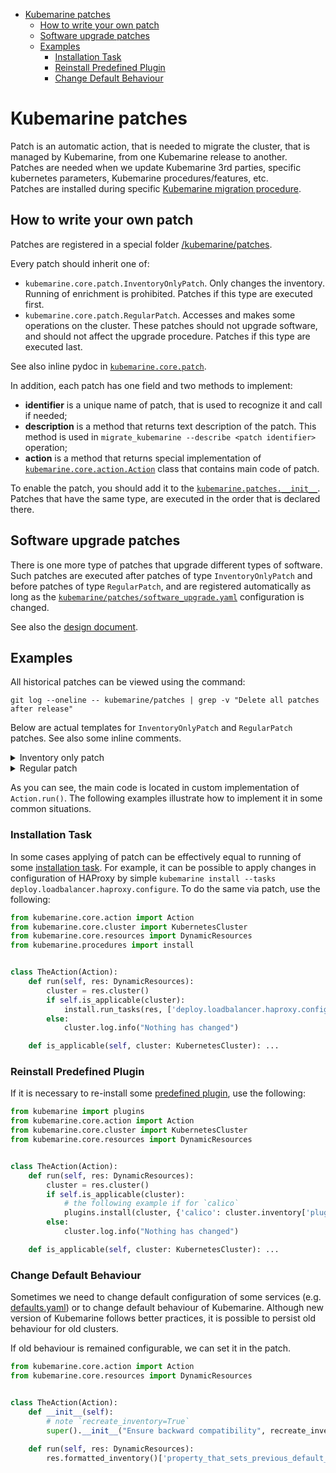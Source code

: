 - [Kubemarine patches](#kubemarine-patches)
  - [How to write your own patch](#how-to-write-your-own-patch)
  - [Software upgrade patches](#software-upgrade-patches)
  - [Examples](#examples)
    - [Installation Task](#installation-task)
    - [Reinstall Predefined Plugin](#reinstall-predefined-plugin)
    - [Change Default Behaviour](#change-default-behaviour)

# Kubemarine patches

Patch is an automatic action, that is needed to migrate the cluster, that is managed by Kubemarine, from one Kubemarine release to another.  
Patches are needed when we update Kubemarine 3rd parties, specific kubernetes parameters, Kubemarine procedures/features, etc.  
Patches are installed during specific [Kubemarine migration procedure](/documentation/Maintenance.md#kubemarine-migration-procedure).

## How to write your own patch

Patches are registered in a special folder [/kubemarine/patches](/kubemarine/patches).  

Every patch should inherit one of:
* `kubemarine.core.patch.InventoryOnlyPatch`.
   Only changes the inventory.
   Running of enrichment is prohibited.
   Patches if this type are executed first.
* `kubemarine.core.patch.RegularPatch`. Accesses and makes some operations on the cluster.
   These patches should not upgrade software, and should not affect the upgrade procedure.
   Patches if this type are executed last.

See also inline pydoc in [`kubemarine.core.patch`](/kubemarine/core/patch.py).

In addition, each patch has one field and two methods to implement:
* **identifier** is a unique name of patch, that is used to recognize it and call if needed;
* **description** is a method that returns text description of the patch. This method is used in `migrate_kubemarine --describe <patch identifier>` operation;
* **action** is a method that returns special implementation of [`kubemarine.core.action.Action`](/kubemarine/core/action.py) class that contains main code of patch.

To enable the patch, you should add it to the [`kubemarine.patches.__init__`](/kubemarine/patches/__init__.py#L26).
Patches that have the same type, are executed in the order that is declared there.

## Software upgrade patches

There is one more type of patches that upgrade different types of software.
Such patches are executed after patches of type `InventoryOnlyPatch` and before patches of type `RegularPatch`,
and are registered automatically as long as the [`kubemarine/patches/software_upgrade.yaml`](/kubemarine/patches/software_upgrade.yaml) configuration is changed.

See also the [design document](/documentation/design/1-upgrade-patches-registration-and-implementation.md).

## Examples

All historical patches can be viewed using the command:
```shell
git log --oneline -- kubemarine/patches | grep -v "Delete all patches after release"
```

Below are actual templates for `InventoryOnlyPatch` and `RegularPatch` patches.
See also some inline comments.
<details>
  <summary>Inventory only patch</summary>
<pre>
from textwrap import dedent<br>
from kubemarine.core.action import Action
from kubemarine.core.patch import InventoryOnlyPatch
from kubemarine.core.resources import DynamicResources<br><br>
class TheAction(Action):
    def __init__(self):
        super().__init__("&lt;Short description of action&gt;")<br>
    def run(self, res: DynamicResources):
        inventory = res.formatted_inventory()<br>
        # patch_is_applicable(), do_some_changes_in_inventory() are some methods for you to implement.
        # You may also follow the different ways:
        # 1) always recreate the inventory even if there are no real changes;
        # 2) set `self.recreate_inventory = True` on-the-fly while modifying of the inventory;
        # 3) other.
        if patch_is_applicable(inventory):
            self.recreate_inventory = True
            do_some_changes_in_inventory(inventory)
        else:
            res.logger().info("Nothing has changed")<br>
        # Calling of the below method is prohibited!
        # cluster = res.cluster()<br><br>
class MyPatch(InventoryOnlyPatch):
    def __init__(self):
        super().__init__("&lt;patch_id&gt;")<br>
    @property
    def action(self) -> Action:
        return TheAction()<br>
    @property
    def description(self) -> str:
        return dedent(
            f"""\
            &lt;Comprehensive 
            multiline
            description of the patch&gt;
            """.rstrip()
        )
</pre>
</details>

<details>
  <summary>Regular patch</summary>
<pre>
from textwrap import dedent<br>
from kubemarine.core.action import Action
from kubemarine.core.patch import RegularPatch
from kubemarine.core.resources import DynamicResources<br><br>
class TheAction(Action):
    def __init__(self):
        super().__init__("&lt;Short description of action&gt;")<br>
    def run(self, res: DynamicResources):
        cluster = res.cluster()<br>
        # patch_is_applicable(), do_some_changes_on_cluster() are some methods for you to implement.
        if patch_is_applicable(cluster):
            do_some_changes_on_cluster(cluster)
        else:
            cluster.log.info("Nothing has changed")<br><br>
class MyPatch(RegularPatch):
    def __init__(self):
        super().__init__("&lt;patch_id&gt;")<br>
    @property
    def action(self) -> Action:
        return TheAction()<br>
    @property
    def description(self) -> str:
        return dedent(
            f"""\
            &lt;Comprehensive 
            multiline
            description of the patch&gt;
            """.rstrip()
        )
</pre>
</details>

As you can see, the main code is located in custom implementation of `Action.run()`.
The following examples illustrate how to implement it in some common situations.

### Installation Task

In some cases applying of patch can be effectively equal to running of some [installation task](../Installation.md#installation-tasks-description).
For example, it can be possible to apply changes in configuration of HAProxy by simple `kubemarine install --tasks deploy.loadbalancer.haproxy.configure`.
To do the same via patch, use the following:

```python
from kubemarine.core.action import Action
from kubemarine.core.cluster import KubernetesCluster
from kubemarine.core.resources import DynamicResources
from kubemarine.procedures import install


class TheAction(Action):
    def run(self, res: DynamicResources):
        cluster = res.cluster()
        if self.is_applicable(cluster):
            install.run_tasks(res, ['deploy.loadbalancer.haproxy.configure'])
        else:
            cluster.log.info("Nothing has changed")

    def is_applicable(self, cluster: KubernetesCluster): ...
```

### Reinstall Predefined Plugin

If it is necessary to re-install some [predefined plugin](../Installation.md#predefined-plugins), use the following:

```python
from kubemarine import plugins
from kubemarine.core.action import Action
from kubemarine.core.cluster import KubernetesCluster
from kubemarine.core.resources import DynamicResources


class TheAction(Action):
    def run(self, res: DynamicResources):
        cluster = res.cluster()
        if self.is_applicable(cluster):
            # the following example if for `calico`
            plugins.install(cluster, {'calico': cluster.inventory['plugins']['calico']})
        else:
            cluster.log.info("Nothing has changed")

    def is_applicable(self, cluster: KubernetesCluster): ...
```

### Change Default Behaviour

Sometimes we need to change default configuration of some services (e.g. [defaults.yaml](/kubemarine/resources/configurations/defaults.yaml))
or to change default behaviour of Kubemarine.
Although new version of Kubemarine follows better practices, it is possible to persist old behaviour for old clusters.

If old behaviour is remained configurable, we can set it in the patch.

```python
from kubemarine.core.action import Action
from kubemarine.core.resources import DynamicResources


class TheAction(Action):
    def __init__(self):
        # note `recreate_inventory=True`
        super().__init__("Ensure backward compatibility", recreate_inventory=True)
    
    def run(self, res: DynamicResources):
        res.formatted_inventory()['property_that_sets_previous_default_behaviour'] = True
```
